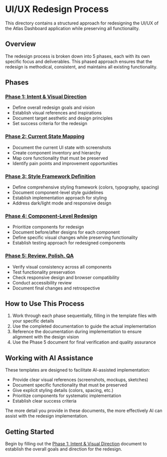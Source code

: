 # UI/UX Redesign Process

This directory contains a structured approach for redesigning the UI/UX of the Atlas Dashboard application while preserving all functionality.

## Overview

The redesign process is broken down into 5 phases, each with its own specific focus and deliverables. This phased approach ensures that the redesign is methodical, consistent, and maintains all existing functionality.

## Phases

### [Phase 1: Intent & Visual Direction](./phase1-intent-visual-direction.md)
- Define overall redesign goals and vision
- Establish visual references and inspirations
- Document target aesthetic and design principles
- Set success criteria for the redesign

### [Phase 2: Current State Mapping](./phase2-current-state-mapping.md)
- Document the current UI state with screenshots
- Create component inventory and hierarchy
- Map core functionality that must be preserved
- Identify pain points and improvement opportunities

### [Phase 3: Style Framework Definition](./phase3-style-framework-definition.md)
- Define comprehensive styling framework (colors, typography, spacing)
- Document component-level style guidelines
- Establish implementation approach for styling
- Address dark/light mode and responsive design

### [Phase 4: Component-Level Redesign](./phase4-component-level-redesign.md)
- Prioritize components for redesign
- Document before/after designs for each component
- Define specific visual changes while preserving functionality
- Establish testing approach for redesigned components

### [Phase 5: Review, Polish, QA](./phase5-review-polish-qa.md)
- Verify visual consistency across all components
- Test functionality preservation
- Check responsive design and browser compatibility
- Conduct accessibility review
- Document final changes and retrospective

## How to Use This Process

1. Work through each phase sequentially, filling in the template files with your specific details
2. Use the completed documentation to guide the actual implementation
3. Reference the documentation during implementation to ensure alignment with the design vision
4. Use the Phase 5 document for final verification and quality assurance

## Working with AI Assistance

These templates are designed to facilitate AI-assisted implementation:

- Provide clear visual references (screenshots, mockups, sketches)
- Document specific functionality that must be preserved
- Give explicit styling details (colors, spacing, etc.)
- Prioritize components for systematic implementation
- Establish clear success criteria

The more detail you provide in these documents, the more effectively AI can assist with the redesign implementation.

## Getting Started

Begin by filling out the [Phase 1: Intent & Visual Direction](./phase1-intent-visual-direction.md) document to establish the overall goals and direction for the redesign. 